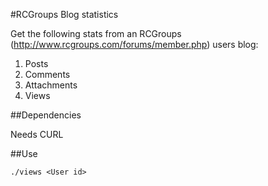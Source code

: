 #RCGroups Blog statistics

Get the following stats from an RCGroups (http://www.rcgroups.com/forums/member.php) users blog:

1. Posts
2. Comments
3. Attachments
4. Views

##Dependencies

Needs CURL

##Use

`./views <User id>`
